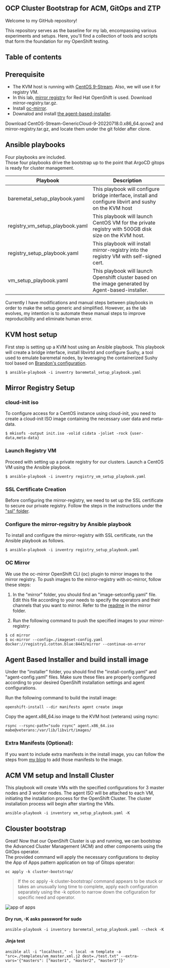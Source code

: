 ## OCP Cluster Bootstrap for ACM, GitOps and ZTP
Welcome to my GitHub repository!

This repository serves as the baseline for my lab, encompassing various experiments and setups. Here, you'll find a collection of tools and scripts that form the foundation for my OpenShift testing.

## Table of contents
<!-- TOC -->

<!-- TOC -->

## Prerequisite
- The KVM host is running with [CentOS 9-Stream](https://cloud.centos.org/centos/9-stream/x86_64/images/). Also, we will use it for registry VM.
- In this lab, [mirror registry](https://docs.openshift.com/container-platform/4.13/installing/disconnected_install/installing-mirroring-creating-registry.html#mirror-registry-localhost_installing-mirroring-creating-registry) for Red Hat OpenShift is used. Download mirror-registry.tar.gz.
- Install [oc-mirror](https://docs.openshift.com/container-platform/4.13/installing/disconnected_install/installing-mirroring-disconnected.html).
- Downalod and install [the agent-based-installer](https://docs.openshift.com/container-platform/4.13/installing/installing_with_agent_based_installer/installing-with-agent-based-installer.html#installing-ocp-agent-retrieve_installing-with-agent-based-installer).

Download CentOS-Stream-GenericCloud-9-20220718.0.x86_64.qcow2 and mirror-registry.tar.gz, and locate them under the git folder after clone.

## Ansible playbooks
Four playbooks are included. \
Those four playbooks drive the bootstrap up to the point that ArgoCD gitops is ready for cluster management. 

| Playbook | Description|
| ---- | --- | 
| baremetal_setup_playbook.yaml | This playbook will configure bridge interface, install and configure libvirt and sushy on the KVM host|
| registry_vm_setup_playbook.yaml | This playbook will launch CentOS VM for the private registry with 500GB disk size on the KVM host.|
| registry_setup_playbook.yaml | This playbook will install mirror-registry into the registry VM with self-signed cert. |
| vm_setup_playbook.yaml | This playbook will launch Openshift cluster based on the image generated by Agent-based-installer. |

Currently I have modifications and manual steps between playbooks in order to make the setup generic and simplified. However, as the lab evolves, my intention is to automate these manual steps to improve reproducibility and eliminate human error. 


## KVM host setup
First step is setting up a KVM host using an Ansible playbook. This playbook will create a bridge interface, install libvirtd and configure Sushy, a tool used to emulate baremetal nodes, by leveraging the containerized Sushy tool based on [Brandon's configuration](https://cloudcult.dev/sushy-emulator-redfish-for-the-virtualization-nation/).

~~~
$ ansible-playbook -i inventry baremetal_setup_playbook.yaml
~~~

## Mirror Registry Setup
### cloud-init iso 
To configure access for a CentOS instance using cloud-init, you need to create a cloud-init ISO image containing the necessary user data and meta-data. 

~~~
$ mkisofs -output init.iso -volid cidata -joliet -rock {user-data,meta-data}
~~~

### Launch Registry VM
Proceed with setting up a private registry for our clusters. Launch a CentOS VM using the Ansible playbook. 

~~~
$ ansible-playbook -i inventry registry_vm_setup_playbook.yaml
~~~

### SSL Certificate Creation
Before configuring the mirror-registry, we need to set up the SSL certificate to secure our private registry. Follow the steps in the instructions under the ["ssl" folder](https://github.com/mabehiro/ocp-cluster-bootstrap/tree/main/ssl).

### Configure the mirror-regsitry by Ansible playbook
To install and configure the mirror-registry with SSL certificate, run the Ansible playbook as follows.

~~~
$ ansible-playbook -i inventry registry_setup_playbook.yaml
~~~

### OC Mirror 
We use the oc-mirror OpenShift CLI (oc) plugin to mirror images to the mirror registry.
To push images to the mirror-registry with oc-mirror, follow these steps:

1. In the "mirror" folder, you should find an "image-setconfig.yaml" file. Edit this file according to your needs to specify the operators and their channels that you want to mirror. Refer to the [readme](https://github.com/mabehiro/ocp-cluster-bootstrap/tree/main/mirror) in the mirror folder. 

2. Run the following command to push the specified images to your mirror-registry:

~~~
$ cd mirror
$ oc-mirror --config=./imageset-config.yaml docker://registry1.cotton.blue:8443/mirror --continue-on-error
~~~

## Agent Based Installer and build install image

Under the "installer" folder, you should find the "install-config.yaml" and "agent-config.yaml" files. Make sure these files are properly configured according to your desired OpenShift installation settings and agent configurations.

Run the following command to build the install image:

~~~
openshift-install --dir manifests agent create image
~~~

Copy the agent.x86_64.iso image to the KVM host (veterans) using rsync:

~~~
rsync --rsync-path="sudo rsync" agent.x86_64.iso mabe@veterans:/var/lib/libvirt/images/
~~~

### Extra Manifests (Optional):
If you want to include extra manifests in the install image, you can follow the steps from [my blog](https://cloudcult.dev/ocp-agent-based-install-with-extra-manifests-calico/) to add those manifests to the image.

## ACM VM setup and Install Cluster 
This playbook will create VMs with the specified configurations for 3 master nodes and 3 worker nodes. The agent ISO will be attached to each VM, initiating the installation process for the OpenShift Cluster. The cluster installation process will begin after starting the VMs. 

~~~
ansible-playbook -i inventory vm_setup_playbook.yaml -K
~~~

## Clouster bootstrap 
Great! Now that our OpenShift Cluster is up and running, we can bootstrap the Advanced Cluster Management (ACM) and other components using the GitOps operator. \
The provided command will apply the necessary configurations to deploy the App of Apps pattern application on top of Gitops operator:

~~~
oc apply -k cluster-bootstrap/
~~~

> If the oc apply -k cluster-bootstrap/ command appears to be stuck or takes an unusually long time to complete, apply each configuration separately using the -k option to narrow down the cofiguration for specific need and operator. 

![app of apps](/images/a600b587a00014f568a7dbb2090ffae10.png)

#### Dry run, -K asks password for sudo
~~~
ansible-playbook -i inventory baremetal_setup_playbook.yaml --check -K
~~~
#### Jinja test
~~~
ansible all -i "localhost," -c local -m template -a "src=./templates/vm_master.xml.j2 dest=./test.txt" --extra-vars='{"masters": ["master1", "master2", "master3"]}'
~~~

